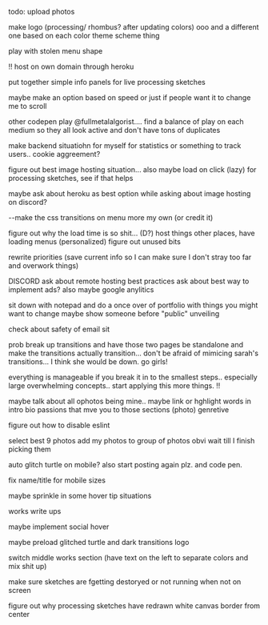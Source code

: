 todo:
upload photos

make logo (processing/ rhombus? after updating colors) ooo and a different one based on each color theme scheme thing 

play with stolen menu shape

!! host on own domain through heroku

put together simple info panels for live processing sketches

maybe make an option based on speed or just if people want it to change me to scroll

other codepen play @fullmetalalgorist....
find a balance of play on each medium so they all look active and don't have tons of duplicates

make backend situatiohn for myself for statistics or something to track users.. cookie aggreement?

figure  out best image hosting situation...
also maybe load on click (lazy) for processing sketches, see if that  helps

maybe ask about heroku as best option while asking about image hosting on discord?

--make the css transitions on menu more my own (or credit it)

figure out why the load time is so shit... (D?) host things other places, have loading menus (personalized)
figure out unused bits

rewrite  priorities (save current info so I can make sure I don't stray too far and overwork things)

DISCORD
ask about remote hosting best practices
ask about best way to implement ads?
also maybe google anylitics

sit down with notepad and do a once over of portfolio with things you might want to change maybe show someone before "public" unveiling

check about safety of email sit

prob break up transitions and have those two pages be standalone and make the transitions actually transition... don't be afraid of mimicing sarah's transitions... I think she would be down.  go girls!


everything is manageable if you break it in to the smallest steps.. especially large overwhelming concepts.. start applying this more things. !!

maybe talk about all ophotos being mine.. maybe link or hghlight words in intro bio passions that mve you to those sections (photo) genretive

figure out how to disable eslint 

select best 9 photos
add my photos to group of photos obvi wait till I finish picking them 

 auto glitch turtle on mobile?  also start posting again plz. and code pen.

 fix name/title for mobile sizes

 maybe sprinkle in some hover tip situations

 works write ups

 maybe implement social hover

 maybe preload glitched turtle and dark transitions logo

 switch middle works section (have text on the left to separate colors and mix shit up)

 make sure sketches are fgetting destoryed or not running when not  on screen

 figure out why processing sketches have redrawn white canvas border  from center